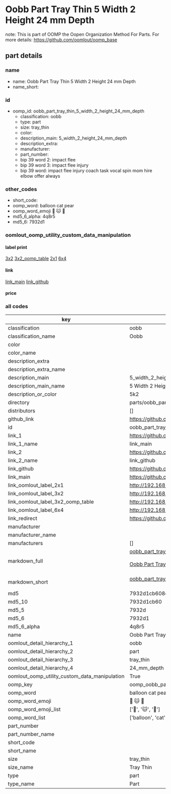# Oobb Part Tray Thin 5 Width 2 Height 24 mm Depth  

note: This is part of OOMP the Oopen Organization Method For Parts. For more details: https://github.com/oomlout/oomp_base

##  part details
  







### name
* name: Oobb Part Tray Thin 5 Width 2 Height 24 mm Depth
* name_short: 
### id
* oomp_id: oobb_part_tray_thin_5_width_2_height_24_mm_depth
  * classification: oobb
  * type: part
  * size: tray_thin
  * color: 
  * description_main: 5_width_2_height_24_mm_depth
  * description_extra: 
  * manufacturer: 
  * part_number: 
  * bip 39 word 2: impact flee
  * bip 39 word 3: impact flee injury
  * bip 39 word: impact flee injury coach task vocal spin mom hire elbow offer always

### other_codes
* short_code: 
* oomp_word: balloon cat pear
* oomp_word_emoji :balloon: :cat: :pear:
* md5_6_alpha: 4q8r5
* md5_6: 7932d1






### oomlout_oomp_utility_custom_data_manipulation
#### label print
[3x2](http://192.168.1.245:1112/?label=oomp%204q8r5)
[3x2_oomp_table](http://192.168.1.108:1112/?label=oomp%204q8r5)
[2x1](http://192.168.1.242:1112/?label=oomp%204q8r5)
[6x4](http://192.168.1.55:1112/?label=oomp%204q8r5)    

#### link

[link_main](https://github.com/oomlout/oomlout_oomp_version_1_messy/tree/main/parts/oobb_part_tray_thin_5_width_2_height_24_mm_depth) [link_github](https://github.com/oomlout/oomlout_oomp_version_1_messy/tree/main/parts/oobb_part_tray_thin_5_width_2_height_24_mm_depth)                             

#### price







### all codes 
| key | value |  
| --- | --- |  
| classification | oobb |  
| classification_name | Oobb |  
| color |  |  
| color_name |  |  
| description_extra |  |  
| description_extra_name |  |  
| description_main | 5_width_2_height_24_mm_depth |  
| description_main_name | 5 Width 2 Height 24 mm Depth |  
| description_or_color | 5k2 |  
| directory | parts/oobb_part_tray_thin_5_width_2_height_24_mm_depth |  
| distributors | [] |  
| github_link | https://github.com/oomlout/oomlout_oomp_part_src/tree/main/parts/oobb_part_tray_thin_5_width_2_height_24_mm_depth |  
| id | oobb_part_tray_thin_5_width_2_height_24_mm_depth |  
| link_1 | https://github.com/oomlout/oomlout_oomp_version_1_messy/tree/main/parts/oobb_part_tray_thin_5_width_2_height_24_mm_depth |  
| link_1_name | link_main |  
| link_2 | https://github.com/oomlout/oomlout_oomp_version_1_messy/tree/main/parts/oobb_part_tray_thin_5_width_2_height_24_mm_depth |  
| link_2_name | link_github |  
| link_github | https://github.com/oomlout/oomlout_oomp_version_1_messy/tree/main/parts/oobb_part_tray_thin_5_width_2_height_24_mm_depth |  
| link_main | https://github.com/oomlout/oomlout_oomp_version_1_messy/tree/main/parts/oobb_part_tray_thin_5_width_2_height_24_mm_depth |  
| link_oomlout_label_2x1 | http://192.168.1.242:1112/?label=oomp%204q8r5 |  
| link_oomlout_label_3x2 | http://192.168.1.245:1112/?label=oomp%204q8r5 |  
| link_oomlout_label_3x2_oomp_table | http://192.168.1.108:1112/?label=oomp%204q8r5 |  
| link_oomlout_label_6x4 | http://192.168.1.55:1112/?label=oomp%204q8r5 |  
| link_redirect | https://github.com/oomlout/oomlout_oomp_version_1_messy/tree/main/parts/oobb_part_tray_thin_5_width_2_height_24_mm_depth |  
| manufacturer |  |  
| manufacturer_name |  |  
| manufacturers | [] |  
| markdown_full | [oobb_part_tray_thin_5_width_2_height_24_mm_depth](none)<br>[](none)<br>[Oobb Part Tray Thin 5 Width 2 Height 24 Mm Depth](none)<br><br> |  
| markdown_short | [oobb_part_tray_thin_5_width_2_height_24_mm_depth](none)<br><br> |  
| md5 | 7932d1cb608eda3fd56f02cae856338e |  
| md5_10 | 7932d1cb60 |  
| md5_5 | 7932d |  
| md5_6 | 7932d1 |  
| md5_6_alpha | 4q8r5 |  
| name | Oobb Part Tray Thin 5 Width 2 Height 24 mm Depth |  
| oomlout_detail_hierarchy_1 | oobb |  
| oomlout_detail_hierarchy_2 | part |  
| oomlout_detail_hierarchy_3 | tray_thin |  
| oomlout_detail_hierarchy_4 | 24_mm_depth |  
| oomlout_oomp_utility_custom_data_manipulation | True |  
| oomp_key | oomp_oobb_part_tray_thin_5_width_2_height_24_mm_depth |  
| oomp_word | balloon cat pear |  
| oomp_word_emoji | :balloon: :cat: :pear: |  
| oomp_word_emoji_list | [':balloon:', ':cat:', ':pear:'] |  
| oomp_word_list | ['balloon', 'cat', 'pear'] |  
| part_number |  |  
| part_number_name |  |  
| short_code |  |  
| short_name |  |  
| size | tray_thin |  
| size_name | Tray Thin |  
| type | part |  
| type_name | Part |  
